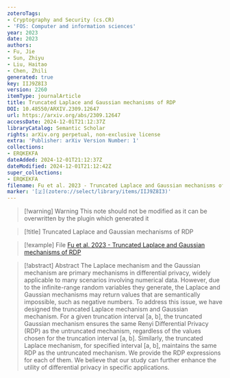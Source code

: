 ```yaml
---
zoteroTags:
- Cryptography and Security (cs.CR)
- 'FOS: Computer and information sciences'
year: 2023
date: 2023
authors:
- Fu, Jie
- Sun, Zhiyu
- Liu, Haitao
- Chen, Zhili
generated: true
key: IIJ9Z8I3
version: 2260
itemType: journalArticle
title: Truncated Laplace and Gaussian mechanisms of RDP
DOI: 10.48550/ARXIV.2309.12647
url: https://arxiv.org/abs/2309.12647
accessDate: 2024-12-01T21:12:37Z
libraryCatalog: Semantic Scholar
rights: arXiv.org perpetual, non-exclusive license
extra: 'Publisher: arXiv Version Number: 1'
collections:
- ERQKEKFA
dateAdded: 2024-12-01T21:12:37Z
dateModified: 2024-12-01T21:12:42Z
super_collections:
- ERQKEKFA
filename: Fu et al. 2023 - Truncated Laplace and Gaussian mechanisms of RDP
marker: '[🇿](zotero://select/library/items/IIJ9Z8I3)'
---
```



 > 
 > \[!warning\] Warning
 > This note should not be modified as it can be overwritten by the plugin which generated it

 > 
 > \[!title\] Truncated Laplace and Gaussian mechanisms of RDP

 > 
 > \[!example\] File
 > [Fu et al. 2023 - Truncated Laplace and Gaussian mechanisms of RDP](Fu%20et%20al.%202023%20-%20Truncated%20Laplace%20and%20Gaussian%20mechanisms%20of%20RDP.pdf)

 > 
 > \[!abstract\] Abstract
 > The Laplace mechanism and the Gaussian mechanism are primary mechanisms in differential privacy, widely applicable to many scenarios involving numerical data. However, due to the infinite-range random variables they generate, the Laplace and Gaussian mechanisms may return values that are semantically impossible, such as negative numbers. To address this issue, we have designed the truncated Laplace mechanism and Gaussian mechanism. For a given truncation interval \[a, b\], the truncated Gaussian mechanism ensures the same Renyi Differential Privacy (RDP) as the untruncated mechanism, regardless of the values chosen for the truncation interval \[a, b\]. Similarly, the truncated Laplace mechanism, for specified interval \[a, b\], maintains the same RDP as the untruncated mechanism. We provide the RDP expressions for each of them. We believe that our study can further enhance the utility of differential privacy in specific applications.
